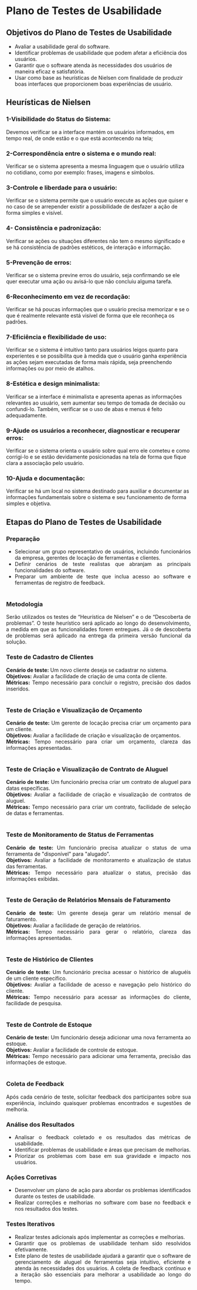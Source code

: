 # Plano de Testes de Usabilidade

## Objetivos do Plano de Testes de Usabilidade

- Avaliar a usabilidade geral do software.
- Identificar problemas de usabilidade que podem afetar a eficiência dos usuários.
- Garantir que o software atenda às necessidades dos usuários de maneira eficaz e satisfatória.
- Usar como base as heurísticas de Nielsen com finalidade de produzir boas interfaces que proporcionem boas experiências de usuário.

## Heurísticas de Nielsen
### 1-Visibilidade do Status do Sistema:
 Devemos verificar se a interface mantém os usuários informados, em tempo real, de onde estão e o que está acontecendo na tela;

### 2-Correspondência entre o sistema e o mundo real: 
Verificar se o sistema apresenta a mesma linguagem que o usuário utiliza no cotidiano, como por exemplo: frases, imagens e símbolos. 

### 3-Controle e liberdade para o usuário: 
Verificar se o sistema permite que o usuário execute as ações que quiser e no caso de se arrepender existir a possibilidade de desfazer a ação de forma simples e visível. 

### 4- Consistência e padronização:
Verificar se ações ou situações diferentes não tem o mesmo significado e se há consistência de padrões estéticos, de interação e informação.

### 5-Prevenção de erros:
Verificar se o sistema previne erros do usuário, seja confirmando se ele quer executar uma ação ou avisá-lo que não concluiu alguma tarefa. 

### 6-Reconhecimento em vez de recordação:
Verificar se há poucas informações que o usuário precisa memorizar e se o que é realmente relevante está visível de forma que ele reconheça os padrões. 

###  7-Eficiência e flexibilidade de uso: 
Verificar se o sistema é intuitivo tanto para usuários leigos quanto para experientes e se possibilita que à medida que o usuário ganha experiência as ações sejam executadas de forma mais rápida, seja preenchendo informações ou por meio de atalhos. 

### 8-Estética e design minimalista: 
Verificar se a interface é minimalista e apresenta apenas as informações relevantes ao usuário, sem aumentar seu tempo de tomada de decisão ou confundi-lo. Também, verificar se o uso de abas e menus é feito adequadamente. 

### 9-Ajude os usuários a reconhecer, diagnosticar e recuperar erros: 
Verificar se o sistema orienta o usuário sobre qual erro ele cometeu e como corrigi-lo e se estão devidamente posicionadas na tela de forma que fique clara a associação pelo usuário. 

### 10-Ajuda e documentação: 
Verificar se há um local no sistema destinado para auxiliar e documentar as informações fundamentais sobre o sistema e seu funcionamento de forma simples e objetiva.


## Etapas do Plano de Testes de Usabilidade
<div align = "justify">

### Preparação
   
- Selecionar um grupo representativo de usuários, incluindo funcionários da empresa, gerentes de locação de ferramentas e clientes.
- Definir cenários de teste realistas que abranjam as principais funcionalidades do software.
- Preparar um ambiente de teste que inclua acesso ao software e ferramentas de registro de feedback.<br><br>

### Metodologia
Serão utilizados os testes de “Heurística de Nielsen” e o de “Descoberta de problemas”. O teste heurístico será aplicado ao longo do desenvolvimento, a medida em que as funcionalidades forem entregues. Já o de descoberta de problemas será aplicado na entrega da primeira versão funcional da solução.

### Teste de Cadastro de Clientes
   
**Cenário de teste:** Um novo cliente deseja se cadastrar no sistema.<br>
**Objetivos:** Avaliar a facilidade de criação de uma conta de cliente.<br>
**Métricas:** Tempo necessário para concluir o registro, precisão dos dados inseridos.<br><br>

### Teste de Criação e Visualização de Orçamento
   
**Cenário de teste:** Um gerente de locação precisa criar um orçamento para um cliente.<br>
**Objetivos:** Avaliar a facilidade de criação e visualização de orçamentos.<br>
**Métricas:** Tempo necessário para criar um orçamento, clareza das informações apresentadas.<br><br>

### Teste de Criação e Visualização de Contrato de Aluguel
   
**Cenário de teste:** Um funcionário precisa criar um contrato de aluguel para datas específicas.<br>
**Objetivos:** Avaliar a facilidade de criação e visualização de contratos de aluguel.<br>
**Métricas:** Tempo necessário para criar um contrato, facilidade de seleção de datas e ferramentas.<br><br>

### Teste de Monitoramento de Status de Ferramentas
   
**Cenário de teste:** Um funcionário precisa atualizar o status de uma ferramenta de "disponível" para "alugado".<br>
**Objetivos:** Avaliar a facilidade de monitoramento e atualização de status das ferramentas.<br>
**Métricas:** Tempo necessário para atualizar o status, precisão das informações exibidas.<br><br>

### Teste de Geração de Relatórios Mensais de Faturamento
    
**Cenário de teste:** Um gerente deseja gerar um relatório mensal de faturamento.<br>
**Objetivos:** Avaliar a facilidade de geração de relatórios.<br>
**Métricas:** Tempo necessário para gerar o relatório, clareza das informações apresentadas.<br><br>

### Teste de Histórico de Clientes
    
**Cenário de teste:** Um funcionário precisa acessar o histórico de aluguéis de um cliente específico.<br>
**Objetivos:** Avaliar a facilidade de acesso e navegação pelo histórico do cliente.<br>
**Métricas:** Tempo necessário para acessar as informações do cliente, facilidade de pesquisa.<br><br>

### Teste de Controle de Estoque
    
**Cenário de teste:** Um funcionário deseja adicionar uma nova ferramenta ao estoque.<br>
**Objetivos:** Avaliar a facilidade de controle de estoque.<br>
**Métricas:** Tempo necessário para adicionar uma ferramenta, precisão das informações de estoque.<br><br>

### Coleta de Feedback
    
Após cada cenário de teste, solicitar feedback dos participantes sobre sua experiência, incluindo quaisquer problemas encontrados e sugestões de melhoria.

### Análise dos Resultados
    
- Analisar o feedback coletado e os resultados das métricas de usabilidade.
- Identificar problemas de usabilidade e áreas que precisam de melhorias.
- Priorizar os problemas com base em sua gravidade e impacto nos usuários.

### Ações Corretivas
- Desenvolver um plano de ação para abordar os problemas identificados durante os testes de usabilidade.
- Realizar correções e melhorias no software com base no feedback e nos resultados dos testes.

### Testes Iterativos
- Realizar testes adicionais após implementar as correções e melhorias.
- Garantir que os problemas de usabilidade tenham sido resolvidos efetivamente.
- Este plano de testes de usabilidade ajudará a garantir que o software de gerenciamento de aluguel de ferramentas seja intuitivo, eficiente e atenda às necessidades dos usuários. A coleta de feedback contínuo e a iteração são essenciais para melhorar a usabilidade ao longo do tempo. 
